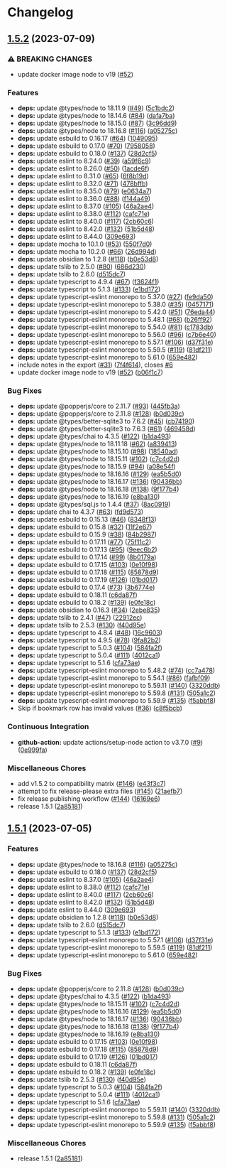 # Changelog

## [1.5.2](https://github.com/OGKevin/obsidian-kobo-highlights-import/compare/obsidian-kobo-highlights-importer-plugin-v1.5.1...obsidian-kobo-highlights-importer-plugin-v1.5.2) (2023-07-09)


### ⚠ BREAKING CHANGES

* update docker image node to v19 ([#52](https://github.com/OGKevin/obsidian-kobo-highlights-import/issues/52))

### Features

* **deps:** update @types/node to 18.11.9 ([#49](https://github.com/OGKevin/obsidian-kobo-highlights-import/issues/49)) ([5c1bdc2](https://github.com/OGKevin/obsidian-kobo-highlights-import/commit/5c1bdc29ecdb6782dee37216002be67e014c0612))
* **deps:** update @types/node to 18.14.6 ([#84](https://github.com/OGKevin/obsidian-kobo-highlights-import/issues/84)) ([dafa7ba](https://github.com/OGKevin/obsidian-kobo-highlights-import/commit/dafa7baaa91d014ff92e2bffba2846af654dd294))
* **deps:** update @types/node to 18.15.0 ([#87](https://github.com/OGKevin/obsidian-kobo-highlights-import/issues/87)) ([3c96dd9](https://github.com/OGKevin/obsidian-kobo-highlights-import/commit/3c96dd912a72b3ceb20e19bed9a31a099cfb061d))
* **deps:** update @types/node to 18.16.8 ([#116](https://github.com/OGKevin/obsidian-kobo-highlights-import/issues/116)) ([a05275c](https://github.com/OGKevin/obsidian-kobo-highlights-import/commit/a05275ca861c407d90ea41b78f545d8421770a41))
* **deps:** update esbuild to 0.16.17 ([#64](https://github.com/OGKevin/obsidian-kobo-highlights-import/issues/64)) ([1049095](https://github.com/OGKevin/obsidian-kobo-highlights-import/commit/1049095ee7f7d7bbb97466f64a94c1fa4f361dee))
* **deps:** update esbuild to 0.17.0 ([#70](https://github.com/OGKevin/obsidian-kobo-highlights-import/issues/70)) ([7958058](https://github.com/OGKevin/obsidian-kobo-highlights-import/commit/7958058b587ab596ebf48d5b8b2b6030e56e7d03))
* **deps:** update esbuild to 0.18.0 ([#137](https://github.com/OGKevin/obsidian-kobo-highlights-import/issues/137)) ([28d2cf5](https://github.com/OGKevin/obsidian-kobo-highlights-import/commit/28d2cf53599cf6c43ba1f4e71e810f7e5b321e80))
* **deps:** update eslint to 8.24.0 ([#39](https://github.com/OGKevin/obsidian-kobo-highlights-import/issues/39)) ([a59f6c9](https://github.com/OGKevin/obsidian-kobo-highlights-import/commit/a59f6c9d3729d6a485469bd1dddec295cbfa334f))
* **deps:** update eslint to 8.26.0 ([#50](https://github.com/OGKevin/obsidian-kobo-highlights-import/issues/50)) ([1acde6f](https://github.com/OGKevin/obsidian-kobo-highlights-import/commit/1acde6f018ffa71fe6a4359c5212adee8de5c73b))
* **deps:** update eslint to 8.31.0 ([#65](https://github.com/OGKevin/obsidian-kobo-highlights-import/issues/65)) ([6f8b19d](https://github.com/OGKevin/obsidian-kobo-highlights-import/commit/6f8b19d2ca1c9a87f9d50d244ba33b50df05f5db))
* **deps:** update eslint to 8.32.0 ([#71](https://github.com/OGKevin/obsidian-kobo-highlights-import/issues/71)) ([478bffb](https://github.com/OGKevin/obsidian-kobo-highlights-import/commit/478bffb5a780fd8cf44cf04ad5c704d9c9859a60))
* **deps:** update eslint to 8.35.0 ([#79](https://github.com/OGKevin/obsidian-kobo-highlights-import/issues/79)) ([e0634a7](https://github.com/OGKevin/obsidian-kobo-highlights-import/commit/e0634a740e9fa1d5a58d8b045c8d157174d0ca87))
* **deps:** update eslint to 8.36.0 ([#88](https://github.com/OGKevin/obsidian-kobo-highlights-import/issues/88)) ([f144a49](https://github.com/OGKevin/obsidian-kobo-highlights-import/commit/f144a495bdaeb96147fa4df6d6e8c1c6900f83b4))
* **deps:** update eslint to 8.37.0 ([#105](https://github.com/OGKevin/obsidian-kobo-highlights-import/issues/105)) ([46a2ae4](https://github.com/OGKevin/obsidian-kobo-highlights-import/commit/46a2ae407ca293456fab753743032d60cd3e4fa9))
* **deps:** update eslint to 8.38.0 ([#112](https://github.com/OGKevin/obsidian-kobo-highlights-import/issues/112)) ([cafc71e](https://github.com/OGKevin/obsidian-kobo-highlights-import/commit/cafc71eddba8d094d5120061042b9ae5cea45253))
* **deps:** update eslint to 8.40.0 ([#117](https://github.com/OGKevin/obsidian-kobo-highlights-import/issues/117)) ([2cb60c6](https://github.com/OGKevin/obsidian-kobo-highlights-import/commit/2cb60c6f64831085ebe309407412f54b41d0a58e))
* **deps:** update eslint to 8.42.0 ([#132](https://github.com/OGKevin/obsidian-kobo-highlights-import/issues/132)) ([51b5d48](https://github.com/OGKevin/obsidian-kobo-highlights-import/commit/51b5d48659d74e3f10ba35e76e25c3b09f578241))
* **deps:** update eslint to 8.44.0 ([309e693](https://github.com/OGKevin/obsidian-kobo-highlights-import/commit/309e69373d5ea8745d3646d1abfbf5caf306ea0b))
* **deps:** update mocha to 10.1.0 ([#53](https://github.com/OGKevin/obsidian-kobo-highlights-import/issues/53)) ([550f7d0](https://github.com/OGKevin/obsidian-kobo-highlights-import/commit/550f7d082cd56706b25bdf3a04caca31ddf7e83b))
* **deps:** update mocha to 10.2.0 ([#66](https://github.com/OGKevin/obsidian-kobo-highlights-import/issues/66)) ([26d994d](https://github.com/OGKevin/obsidian-kobo-highlights-import/commit/26d994d4ef9247e11ec5dda11add06fdc2ccf505))
* **deps:** update obsidian to 1.2.8 ([#118](https://github.com/OGKevin/obsidian-kobo-highlights-import/issues/118)) ([b0e53d8](https://github.com/OGKevin/obsidian-kobo-highlights-import/commit/b0e53d838427bae9d90518a7124a238223baea7a))
* **deps:** update tslib to 2.5.0 ([#80](https://github.com/OGKevin/obsidian-kobo-highlights-import/issues/80)) ([686d230](https://github.com/OGKevin/obsidian-kobo-highlights-import/commit/686d2304fbedeb80f85b8937b825045b602130d0))
* **deps:** update tslib to 2.6.0 ([d515dc7](https://github.com/OGKevin/obsidian-kobo-highlights-import/commit/d515dc7824a9597ef3548ee95f67555cb15fb646))
* **deps:** update typescript to 4.9.4 ([#67](https://github.com/OGKevin/obsidian-kobo-highlights-import/issues/67)) ([f3624f1](https://github.com/OGKevin/obsidian-kobo-highlights-import/commit/f3624f1e84278979e539fab2ba5cf8e779c83674))
* **deps:** update typescript to 5.1.3 ([#133](https://github.com/OGKevin/obsidian-kobo-highlights-import/issues/133)) ([e1bd172](https://github.com/OGKevin/obsidian-kobo-highlights-import/commit/e1bd1722aa603787047c7aaf96538e4f9938f35e))
* **deps:** update typescript-eslint monorepo to 5.37.0 ([#27](https://github.com/OGKevin/obsidian-kobo-highlights-import/issues/27)) ([fe9da50](https://github.com/OGKevin/obsidian-kobo-highlights-import/commit/fe9da50ed4098d5faf36785bee09b40e37cd9329))
* **deps:** update typescript-eslint monorepo to 5.38.0 ([#35](https://github.com/OGKevin/obsidian-kobo-highlights-import/issues/35)) ([0457171](https://github.com/OGKevin/obsidian-kobo-highlights-import/commit/04571710364b86a21f991477fb119e66b412829c))
* **deps:** update typescript-eslint monorepo to 5.42.0 ([#51](https://github.com/OGKevin/obsidian-kobo-highlights-import/issues/51)) ([76eda44](https://github.com/OGKevin/obsidian-kobo-highlights-import/commit/76eda44ca36b3dd9367eb023ba261bf89ed79c9a))
* **deps:** update typescript-eslint monorepo to 5.48.1 ([#68](https://github.com/OGKevin/obsidian-kobo-highlights-import/issues/68)) ([b26ff92](https://github.com/OGKevin/obsidian-kobo-highlights-import/commit/b26ff92cc2d77707a40d312fc1beed8695de6948))
* **deps:** update typescript-eslint monorepo to 5.54.0 ([#81](https://github.com/OGKevin/obsidian-kobo-highlights-import/issues/81)) ([c1783db](https://github.com/OGKevin/obsidian-kobo-highlights-import/commit/c1783dbe7c21c932545e5a12f0c18b55bfce8054))
* **deps:** update typescript-eslint monorepo to 5.56.0 ([#96](https://github.com/OGKevin/obsidian-kobo-highlights-import/issues/96)) ([c7b6e40](https://github.com/OGKevin/obsidian-kobo-highlights-import/commit/c7b6e4042d8f76c016208bd9bc5485bcc2b5c8b8))
* **deps:** update typescript-eslint monorepo to 5.57.1 ([#106](https://github.com/OGKevin/obsidian-kobo-highlights-import/issues/106)) ([d37f31e](https://github.com/OGKevin/obsidian-kobo-highlights-import/commit/d37f31eae980027a5765d471e9c28420cf33c788))
* **deps:** update typescript-eslint monorepo to 5.59.5 ([#119](https://github.com/OGKevin/obsidian-kobo-highlights-import/issues/119)) ([81df211](https://github.com/OGKevin/obsidian-kobo-highlights-import/commit/81df21186cc97bf9632e192e902e92415e62cab3))
* **deps:** update typescript-eslint monorepo to 5.61.0 ([659e482](https://github.com/OGKevin/obsidian-kobo-highlights-import/commit/659e4821744e62b996121d6749b8751675a741f9))
* include notes in the export ([#31](https://github.com/OGKevin/obsidian-kobo-highlights-import/issues/31)) ([7f4f614](https://github.com/OGKevin/obsidian-kobo-highlights-import/commit/7f4f614b37b869bd1ae0426d8d29e2d924f39502)), closes [#6](https://github.com/OGKevin/obsidian-kobo-highlights-import/issues/6)
* update docker image node to v19 ([#52](https://github.com/OGKevin/obsidian-kobo-highlights-import/issues/52)) ([b06f1c7](https://github.com/OGKevin/obsidian-kobo-highlights-import/commit/b06f1c70687c38f66e9b6600b51600ace0251e4e))


### Bug Fixes

* **deps:** update @popperjs/core to 2.11.7 ([#93](https://github.com/OGKevin/obsidian-kobo-highlights-import/issues/93)) ([445fb3a](https://github.com/OGKevin/obsidian-kobo-highlights-import/commit/445fb3a874de2f26f7ad30cc994ad0d52cb6bef0))
* **deps:** update @popperjs/core to 2.11.8 ([#128](https://github.com/OGKevin/obsidian-kobo-highlights-import/issues/128)) ([b0d039c](https://github.com/OGKevin/obsidian-kobo-highlights-import/commit/b0d039c5a386b55c6b2652f3e9d4ad6fe61cbcce))
* **deps:** update @types/better-sqlite3 to 7.6.2 ([#45](https://github.com/OGKevin/obsidian-kobo-highlights-import/issues/45)) ([cb74190](https://github.com/OGKevin/obsidian-kobo-highlights-import/commit/cb7419084d0e5db86633171e95d96d0598d6ad93))
* **deps:** update @types/better-sqlite3 to 7.6.3 ([#61](https://github.com/OGKevin/obsidian-kobo-highlights-import/issues/61)) ([469458d](https://github.com/OGKevin/obsidian-kobo-highlights-import/commit/469458d1d05ec3198b314235ffa18f29c4f6c8f1))
* **deps:** update @types/chai to 4.3.5 ([#122](https://github.com/OGKevin/obsidian-kobo-highlights-import/issues/122)) ([b1da493](https://github.com/OGKevin/obsidian-kobo-highlights-import/commit/b1da493a6c3ad03bceab8e5fc62e92ff54140b38))
* **deps:** update @types/node to 18.11.18 ([#62](https://github.com/OGKevin/obsidian-kobo-highlights-import/issues/62)) ([a839413](https://github.com/OGKevin/obsidian-kobo-highlights-import/commit/a839413e97b535d45f4324dff56f411d53a3000f))
* **deps:** update @types/node to 18.15.10 ([#98](https://github.com/OGKevin/obsidian-kobo-highlights-import/issues/98)) ([18540ad](https://github.com/OGKevin/obsidian-kobo-highlights-import/commit/18540ade6e90a1ba61b5e0e1960542745338b421))
* **deps:** update @types/node to 18.15.11 ([#102](https://github.com/OGKevin/obsidian-kobo-highlights-import/issues/102)) ([c7c4d2d](https://github.com/OGKevin/obsidian-kobo-highlights-import/commit/c7c4d2d4d91b98182d41b61af4a3e8af944964f1))
* **deps:** update @types/node to 18.15.9 ([#94](https://github.com/OGKevin/obsidian-kobo-highlights-import/issues/94)) ([a08e54f](https://github.com/OGKevin/obsidian-kobo-highlights-import/commit/a08e54f74375cd3c088ab05b97adf3ee156292b0))
* **deps:** update @types/node to 18.16.16 ([#129](https://github.com/OGKevin/obsidian-kobo-highlights-import/issues/129)) ([ea5b5d0](https://github.com/OGKevin/obsidian-kobo-highlights-import/commit/ea5b5d093825ccfd521bb82340fd9de12473e47d))
* **deps:** update @types/node to 18.16.17 ([#136](https://github.com/OGKevin/obsidian-kobo-highlights-import/issues/136)) ([90436bb](https://github.com/OGKevin/obsidian-kobo-highlights-import/commit/90436bb19928ed8a3b9fc0d94ec50a5ff6121621))
* **deps:** update @types/node to 18.16.18 ([#138](https://github.com/OGKevin/obsidian-kobo-highlights-import/issues/138)) ([9f177b4](https://github.com/OGKevin/obsidian-kobo-highlights-import/commit/9f177b46cfa315715a175262a99299461cbd8b62))
* **deps:** update @types/node to 18.16.19 ([e8ba130](https://github.com/OGKevin/obsidian-kobo-highlights-import/commit/e8ba130d83ac34ec60ab8694ba580de7c76b6363))
* **deps:** update @types/sql.js to 1.4.4 ([#37](https://github.com/OGKevin/obsidian-kobo-highlights-import/issues/37)) ([8ac0919](https://github.com/OGKevin/obsidian-kobo-highlights-import/commit/8ac0919b675e2b6d2a0ddc8d78f77a0df0a39333))
* **deps:** update chai to 4.3.7 ([#63](https://github.com/OGKevin/obsidian-kobo-highlights-import/issues/63)) ([fd9d573](https://github.com/OGKevin/obsidian-kobo-highlights-import/commit/fd9d57329fd1770a5974d6a13e82d5e9395b8fed))
* **deps:** update esbuild to 0.15.13 ([#46](https://github.com/OGKevin/obsidian-kobo-highlights-import/issues/46)) ([8348f13](https://github.com/OGKevin/obsidian-kobo-highlights-import/commit/8348f134df0f7505c800ccea180a82de1775c775))
* **deps:** update esbuild to 0.15.8 ([#32](https://github.com/OGKevin/obsidian-kobo-highlights-import/issues/32)) ([11f2e67](https://github.com/OGKevin/obsidian-kobo-highlights-import/commit/11f2e678c63522474172dd7a8d7854c70a7cc6eb))
* **deps:** update esbuild to 0.15.9 ([#38](https://github.com/OGKevin/obsidian-kobo-highlights-import/issues/38)) ([84b2987](https://github.com/OGKevin/obsidian-kobo-highlights-import/commit/84b29870498d155c54765a08b3067e5bf862a9a6))
* **deps:** update esbuild to 0.17.11 ([#77](https://github.com/OGKevin/obsidian-kobo-highlights-import/issues/77)) ([75f11c2](https://github.com/OGKevin/obsidian-kobo-highlights-import/commit/75f11c2f96288041938b059fa5c798c06979c47a))
* **deps:** update esbuild to 0.17.13 ([#95](https://github.com/OGKevin/obsidian-kobo-highlights-import/issues/95)) ([9eec6b2](https://github.com/OGKevin/obsidian-kobo-highlights-import/commit/9eec6b215f6b6002c98f3701e5941766d47c1655))
* **deps:** update esbuild to 0.17.14 ([#99](https://github.com/OGKevin/obsidian-kobo-highlights-import/issues/99)) ([8b0179a](https://github.com/OGKevin/obsidian-kobo-highlights-import/commit/8b0179a54b5b4cdccfe3ef4c7eace94b7cbd9bcb))
* **deps:** update esbuild to 0.17.15 ([#103](https://github.com/OGKevin/obsidian-kobo-highlights-import/issues/103)) ([0e10f98](https://github.com/OGKevin/obsidian-kobo-highlights-import/commit/0e10f9850c1428c8fe9e4541ff62d23b382d97e3))
* **deps:** update esbuild to 0.17.18 ([#115](https://github.com/OGKevin/obsidian-kobo-highlights-import/issues/115)) ([85878d9](https://github.com/OGKevin/obsidian-kobo-highlights-import/commit/85878d94c2f2980db3e4d230c95b1862cc461e9f))
* **deps:** update esbuild to 0.17.19 ([#126](https://github.com/OGKevin/obsidian-kobo-highlights-import/issues/126)) ([01bd017](https://github.com/OGKevin/obsidian-kobo-highlights-import/commit/01bd017e64296ea0511e797d5e7d40230dfb311a))
* **deps:** update esbuild to 0.17.4 ([#73](https://github.com/OGKevin/obsidian-kobo-highlights-import/issues/73)) ([3b6774e](https://github.com/OGKevin/obsidian-kobo-highlights-import/commit/3b6774e0889c575cb0f81eaff50eb62a5fbc387b))
* **deps:** update esbuild to 0.18.11 ([c6da87f](https://github.com/OGKevin/obsidian-kobo-highlights-import/commit/c6da87f828466c87842c9aa9ae593b6b197eae43))
* **deps:** update esbuild to 0.18.2 ([#139](https://github.com/OGKevin/obsidian-kobo-highlights-import/issues/139)) ([e0fe18c](https://github.com/OGKevin/obsidian-kobo-highlights-import/commit/e0fe18c02d965b7a60087e06dffa6090d8e95603))
* **deps:** update obsidian to 0.16.3 ([#34](https://github.com/OGKevin/obsidian-kobo-highlights-import/issues/34)) ([2ebe835](https://github.com/OGKevin/obsidian-kobo-highlights-import/commit/2ebe835e2d245f6487a70c8fd0afb05e380416b0))
* **deps:** update tslib to 2.4.1 ([#47](https://github.com/OGKevin/obsidian-kobo-highlights-import/issues/47)) ([22912ec](https://github.com/OGKevin/obsidian-kobo-highlights-import/commit/22912ec04c6a7fadafa69d519513dda2b93298df))
* **deps:** update tslib to 2.5.3 ([#130](https://github.com/OGKevin/obsidian-kobo-highlights-import/issues/130)) ([f40d95e](https://github.com/OGKevin/obsidian-kobo-highlights-import/commit/f40d95ed8e9e483e50a2f0bfc58fce36b897620a))
* **deps:** update typescript to 4.8.4 ([#48](https://github.com/OGKevin/obsidian-kobo-highlights-import/issues/48)) ([16c9603](https://github.com/OGKevin/obsidian-kobo-highlights-import/commit/16c96038645b5c07d2c13ab244740ef0ffbc1480))
* **deps:** update typescript to 4.9.5 ([#78](https://github.com/OGKevin/obsidian-kobo-highlights-import/issues/78)) ([9fa82b2](https://github.com/OGKevin/obsidian-kobo-highlights-import/commit/9fa82b20e1a48af9661febec5736839ee47d2d10))
* **deps:** update typescript to 5.0.3 ([#104](https://github.com/OGKevin/obsidian-kobo-highlights-import/issues/104)) ([584fa2f](https://github.com/OGKevin/obsidian-kobo-highlights-import/commit/584fa2fe81de16790180b72fd7d6ba57ab84c380))
* **deps:** update typescript to 5.0.4 ([#111](https://github.com/OGKevin/obsidian-kobo-highlights-import/issues/111)) ([4012ca1](https://github.com/OGKevin/obsidian-kobo-highlights-import/commit/4012ca1aa267a2e69c91b81bddb57f869292b018))
* **deps:** update typescript to 5.1.6 ([cfa73ae](https://github.com/OGKevin/obsidian-kobo-highlights-import/commit/cfa73aee33b85ed2c2069317be7b872683749d57))
* **deps:** update typescript-eslint monorepo to 5.48.2 ([#74](https://github.com/OGKevin/obsidian-kobo-highlights-import/issues/74)) ([cc7a478](https://github.com/OGKevin/obsidian-kobo-highlights-import/commit/cc7a478a6dd0964279b8c372c220eb65ca0e74ba))
* **deps:** update typescript-eslint monorepo to 5.54.1 ([#86](https://github.com/OGKevin/obsidian-kobo-highlights-import/issues/86)) ([fafbf09](https://github.com/OGKevin/obsidian-kobo-highlights-import/commit/fafbf095b4b2125038c1d228fc801346c39d3104))
* **deps:** update typescript-eslint monorepo to 5.59.11 ([#140](https://github.com/OGKevin/obsidian-kobo-highlights-import/issues/140)) ([3320ddb](https://github.com/OGKevin/obsidian-kobo-highlights-import/commit/3320ddb007dad454b08a34ca5cd2f0fc535408c2))
* **deps:** update typescript-eslint monorepo to 5.59.8 ([#131](https://github.com/OGKevin/obsidian-kobo-highlights-import/issues/131)) ([505a1c2](https://github.com/OGKevin/obsidian-kobo-highlights-import/commit/505a1c2809afdc30cdbdbd4cd9510a769000473e))
* **deps:** update typescript-eslint monorepo to 5.59.9 ([#135](https://github.com/OGKevin/obsidian-kobo-highlights-import/issues/135)) ([f5abbf8](https://github.com/OGKevin/obsidian-kobo-highlights-import/commit/f5abbf89b93ffca9132fdab58321afc40ca63f04))
* Skip if bookmark row has invalid values ([#36](https://github.com/OGKevin/obsidian-kobo-highlights-import/issues/36)) ([c8f5bcb](https://github.com/OGKevin/obsidian-kobo-highlights-import/commit/c8f5bcba06591c6e5464a7a7ca5433261642392e))


### Continuous Integration

* **github-action:** update actions/setup-node action to v3.7.0 ([#9](https://github.com/OGKevin/obsidian-kobo-highlights-import/issues/9)) ([0e999fa](https://github.com/OGKevin/obsidian-kobo-highlights-import/commit/0e999faaef41179676befeede53b12ef1a015553))


### Miscellaneous Chores

* add v1.5.2 to compatibility matrix ([#146](https://github.com/OGKevin/obsidian-kobo-highlights-import/issues/146)) ([e43f3c7](https://github.com/OGKevin/obsidian-kobo-highlights-import/commit/e43f3c7facfe0912447de252e8ba9832c893f718))
* attempt to fix release-please extra files ([#145](https://github.com/OGKevin/obsidian-kobo-highlights-import/issues/145)) ([21aefb7](https://github.com/OGKevin/obsidian-kobo-highlights-import/commit/21aefb7140c4f2a5a9ab40ed3d2bc0f84bedc1cd))
* fix release publishing workflow ([#144](https://github.com/OGKevin/obsidian-kobo-highlights-import/issues/144)) ([16169e6](https://github.com/OGKevin/obsidian-kobo-highlights-import/commit/16169e631b74d467b2473c0531d38133cc1b87db))
* release 1.5.1 ([2a85181](https://github.com/OGKevin/obsidian-kobo-highlights-import/commit/2a8518157e0c3c38dd3eb41905067882f75e5442))

## [1.5.1](https://github.com/OGKevin/obsidian-kobo-highlights-import/compare/1.5.0...v1.5.1) (2023-07-05)


### Features

* **deps:** update @types/node to 18.16.8 ([#116](https://github.com/OGKevin/obsidian-kobo-highlights-import/issues/116)) ([a05275c](https://github.com/OGKevin/obsidian-kobo-highlights-import/commit/a05275ca861c407d90ea41b78f545d8421770a41))
* **deps:** update esbuild to 0.18.0 ([#137](https://github.com/OGKevin/obsidian-kobo-highlights-import/issues/137)) ([28d2cf5](https://github.com/OGKevin/obsidian-kobo-highlights-import/commit/28d2cf53599cf6c43ba1f4e71e810f7e5b321e80))
* **deps:** update eslint to 8.37.0 ([#105](https://github.com/OGKevin/obsidian-kobo-highlights-import/issues/105)) ([46a2ae4](https://github.com/OGKevin/obsidian-kobo-highlights-import/commit/46a2ae407ca293456fab753743032d60cd3e4fa9))
* **deps:** update eslint to 8.38.0 ([#112](https://github.com/OGKevin/obsidian-kobo-highlights-import/issues/112)) ([cafc71e](https://github.com/OGKevin/obsidian-kobo-highlights-import/commit/cafc71eddba8d094d5120061042b9ae5cea45253))
* **deps:** update eslint to 8.40.0 ([#117](https://github.com/OGKevin/obsidian-kobo-highlights-import/issues/117)) ([2cb60c6](https://github.com/OGKevin/obsidian-kobo-highlights-import/commit/2cb60c6f64831085ebe309407412f54b41d0a58e))
* **deps:** update eslint to 8.42.0 ([#132](https://github.com/OGKevin/obsidian-kobo-highlights-import/issues/132)) ([51b5d48](https://github.com/OGKevin/obsidian-kobo-highlights-import/commit/51b5d48659d74e3f10ba35e76e25c3b09f578241))
* **deps:** update eslint to 8.44.0 ([309e693](https://github.com/OGKevin/obsidian-kobo-highlights-import/commit/309e69373d5ea8745d3646d1abfbf5caf306ea0b))
* **deps:** update obsidian to 1.2.8 ([#118](https://github.com/OGKevin/obsidian-kobo-highlights-import/issues/118)) ([b0e53d8](https://github.com/OGKevin/obsidian-kobo-highlights-import/commit/b0e53d838427bae9d90518a7124a238223baea7a))
* **deps:** update tslib to 2.6.0 ([d515dc7](https://github.com/OGKevin/obsidian-kobo-highlights-import/commit/d515dc7824a9597ef3548ee95f67555cb15fb646))
* **deps:** update typescript to 5.1.3 ([#133](https://github.com/OGKevin/obsidian-kobo-highlights-import/issues/133)) ([e1bd172](https://github.com/OGKevin/obsidian-kobo-highlights-import/commit/e1bd1722aa603787047c7aaf96538e4f9938f35e))
* **deps:** update typescript-eslint monorepo to 5.57.1 ([#106](https://github.com/OGKevin/obsidian-kobo-highlights-import/issues/106)) ([d37f31e](https://github.com/OGKevin/obsidian-kobo-highlights-import/commit/d37f31eae980027a5765d471e9c28420cf33c788))
* **deps:** update typescript-eslint monorepo to 5.59.5 ([#119](https://github.com/OGKevin/obsidian-kobo-highlights-import/issues/119)) ([81df211](https://github.com/OGKevin/obsidian-kobo-highlights-import/commit/81df21186cc97bf9632e192e902e92415e62cab3))
* **deps:** update typescript-eslint monorepo to 5.61.0 ([659e482](https://github.com/OGKevin/obsidian-kobo-highlights-import/commit/659e4821744e62b996121d6749b8751675a741f9))


### Bug Fixes

* **deps:** update @popperjs/core to 2.11.8 ([#128](https://github.com/OGKevin/obsidian-kobo-highlights-import/issues/128)) ([b0d039c](https://github.com/OGKevin/obsidian-kobo-highlights-import/commit/b0d039c5a386b55c6b2652f3e9d4ad6fe61cbcce))
* **deps:** update @types/chai to 4.3.5 ([#122](https://github.com/OGKevin/obsidian-kobo-highlights-import/issues/122)) ([b1da493](https://github.com/OGKevin/obsidian-kobo-highlights-import/commit/b1da493a6c3ad03bceab8e5fc62e92ff54140b38))
* **deps:** update @types/node to 18.15.11 ([#102](https://github.com/OGKevin/obsidian-kobo-highlights-import/issues/102)) ([c7c4d2d](https://github.com/OGKevin/obsidian-kobo-highlights-import/commit/c7c4d2d4d91b98182d41b61af4a3e8af944964f1))
* **deps:** update @types/node to 18.16.16 ([#129](https://github.com/OGKevin/obsidian-kobo-highlights-import/issues/129)) ([ea5b5d0](https://github.com/OGKevin/obsidian-kobo-highlights-import/commit/ea5b5d093825ccfd521bb82340fd9de12473e47d))
* **deps:** update @types/node to 18.16.17 ([#136](https://github.com/OGKevin/obsidian-kobo-highlights-import/issues/136)) ([90436bb](https://github.com/OGKevin/obsidian-kobo-highlights-import/commit/90436bb19928ed8a3b9fc0d94ec50a5ff6121621))
* **deps:** update @types/node to 18.16.18 ([#138](https://github.com/OGKevin/obsidian-kobo-highlights-import/issues/138)) ([9f177b4](https://github.com/OGKevin/obsidian-kobo-highlights-import/commit/9f177b46cfa315715a175262a99299461cbd8b62))
* **deps:** update @types/node to 18.16.19 ([e8ba130](https://github.com/OGKevin/obsidian-kobo-highlights-import/commit/e8ba130d83ac34ec60ab8694ba580de7c76b6363))
* **deps:** update esbuild to 0.17.15 ([#103](https://github.com/OGKevin/obsidian-kobo-highlights-import/issues/103)) ([0e10f98](https://github.com/OGKevin/obsidian-kobo-highlights-import/commit/0e10f9850c1428c8fe9e4541ff62d23b382d97e3))
* **deps:** update esbuild to 0.17.18 ([#115](https://github.com/OGKevin/obsidian-kobo-highlights-import/issues/115)) ([85878d9](https://github.com/OGKevin/obsidian-kobo-highlights-import/commit/85878d94c2f2980db3e4d230c95b1862cc461e9f))
* **deps:** update esbuild to 0.17.19 ([#126](https://github.com/OGKevin/obsidian-kobo-highlights-import/issues/126)) ([01bd017](https://github.com/OGKevin/obsidian-kobo-highlights-import/commit/01bd017e64296ea0511e797d5e7d40230dfb311a))
* **deps:** update esbuild to 0.18.11 ([c6da87f](https://github.com/OGKevin/obsidian-kobo-highlights-import/commit/c6da87f828466c87842c9aa9ae593b6b197eae43))
* **deps:** update esbuild to 0.18.2 ([#139](https://github.com/OGKevin/obsidian-kobo-highlights-import/issues/139)) ([e0fe18c](https://github.com/OGKevin/obsidian-kobo-highlights-import/commit/e0fe18c02d965b7a60087e06dffa6090d8e95603))
* **deps:** update tslib to 2.5.3 ([#130](https://github.com/OGKevin/obsidian-kobo-highlights-import/issues/130)) ([f40d95e](https://github.com/OGKevin/obsidian-kobo-highlights-import/commit/f40d95ed8e9e483e50a2f0bfc58fce36b897620a))
* **deps:** update typescript to 5.0.3 ([#104](https://github.com/OGKevin/obsidian-kobo-highlights-import/issues/104)) ([584fa2f](https://github.com/OGKevin/obsidian-kobo-highlights-import/commit/584fa2fe81de16790180b72fd7d6ba57ab84c380))
* **deps:** update typescript to 5.0.4 ([#111](https://github.com/OGKevin/obsidian-kobo-highlights-import/issues/111)) ([4012ca1](https://github.com/OGKevin/obsidian-kobo-highlights-import/commit/4012ca1aa267a2e69c91b81bddb57f869292b018))
* **deps:** update typescript to 5.1.6 ([cfa73ae](https://github.com/OGKevin/obsidian-kobo-highlights-import/commit/cfa73aee33b85ed2c2069317be7b872683749d57))
* **deps:** update typescript-eslint monorepo to 5.59.11 ([#140](https://github.com/OGKevin/obsidian-kobo-highlights-import/issues/140)) ([3320ddb](https://github.com/OGKevin/obsidian-kobo-highlights-import/commit/3320ddb007dad454b08a34ca5cd2f0fc535408c2))
* **deps:** update typescript-eslint monorepo to 5.59.8 ([#131](https://github.com/OGKevin/obsidian-kobo-highlights-import/issues/131)) ([505a1c2](https://github.com/OGKevin/obsidian-kobo-highlights-import/commit/505a1c2809afdc30cdbdbd4cd9510a769000473e))
* **deps:** update typescript-eslint monorepo to 5.59.9 ([#135](https://github.com/OGKevin/obsidian-kobo-highlights-import/issues/135)) ([f5abbf8](https://github.com/OGKevin/obsidian-kobo-highlights-import/commit/f5abbf89b93ffca9132fdab58321afc40ca63f04))


### Miscellaneous Chores

* release 1.5.1 ([2a85181](https://github.com/OGKevin/obsidian-kobo-highlights-import/commit/2a8518157e0c3c38dd3eb41905067882f75e5442))
